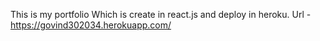 This is my portfolio Which is create in react.js and deploy in heroku.
Url - https://govind302034.herokuapp.com/
